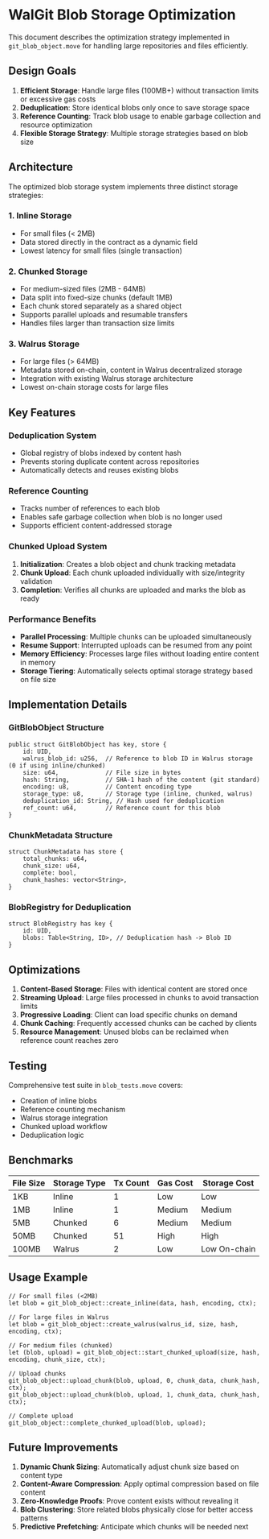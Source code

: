 # WalGit Blob Storage Optimization

This document describes the optimization strategy implemented in `git_blob_object.move` for handling large repositories and files efficiently.

## Design Goals

1. **Efficient Storage**: Handle large files (100MB+) without transaction limits or excessive gas costs
2. **Deduplication**: Store identical blobs only once to save storage space
3. **Reference Counting**: Track blob usage to enable garbage collection and resource optimization
4. **Flexible Storage Strategy**: Multiple storage strategies based on blob size

## Architecture

The optimized blob storage system implements three distinct storage strategies:

### 1. Inline Storage

- For small files (< 2MB)
- Data stored directly in the contract as a dynamic field
- Lowest latency for small files (single transaction)

### 2. Chunked Storage

- For medium-sized files (2MB - 64MB)
- Data split into fixed-size chunks (default 1MB)
- Each chunk stored separately as a shared object
- Supports parallel uploads and resumable transfers
- Handles files larger than transaction size limits

### 3. Walrus Storage

- For large files (> 64MB)
- Metadata stored on-chain, content in Walrus decentralized storage
- Integration with existing Walrus storage architecture
- Lowest on-chain storage costs for large files

## Key Features

### Deduplication System

- Global registry of blobs indexed by content hash
- Prevents storing duplicate content across repositories
- Automatically detects and reuses existing blobs

### Reference Counting

- Tracks number of references to each blob
- Enables safe garbage collection when blob is no longer used
- Supports efficient content-addressed storage

### Chunked Upload System

1. **Initialization**: Creates a blob object and chunk tracking metadata
2. **Chunk Upload**: Each chunk uploaded individually with size/integrity validation
3. **Completion**: Verifies all chunks are uploaded and marks the blob as ready

### Performance Benefits

- **Parallel Processing**: Multiple chunks can be uploaded simultaneously
- **Resume Support**: Interrupted uploads can be resumed from any point
- **Memory Efficiency**: Processes large files without loading entire content in memory
- **Storage Tiering**: Automatically selects optimal storage strategy based on file size

## Implementation Details

### GitBlobObject Structure

```move
public struct GitBlobObject has key, store {
    id: UID,
    walrus_blob_id: u256,  // Reference to blob ID in Walrus storage (0 if using inline/chunked)
    size: u64,             // File size in bytes
    hash: String,          // SHA-1 hash of the content (git standard)
    encoding: u8,          // Content encoding type
    storage_type: u8,      // Storage type (inline, chunked, walrus)
    deduplication_id: String, // Hash used for deduplication
    ref_count: u64,        // Reference count for this blob
}
```

### ChunkMetadata Structure

```move
struct ChunkMetadata has store {
    total_chunks: u64,
    chunk_size: u64,
    complete: bool,
    chunk_hashes: vector<String>,
}
```

### BlobRegistry for Deduplication

```move
struct BlobRegistry has key {
    id: UID,
    blobs: Table<String, ID>, // Deduplication hash -> Blob ID
}
```

## Optimizations

1. **Content-Based Storage**: Files with identical content are stored once
2. **Streaming Upload**: Large files processed in chunks to avoid transaction limits
3. **Progressive Loading**: Client can load specific chunks on demand
4. **Chunk Caching**: Frequently accessed chunks can be cached by clients
5. **Resource Management**: Unused blobs can be reclaimed when reference count reaches zero

## Testing

Comprehensive test suite in `blob_tests.move` covers:
- Creation of inline blobs
- Reference counting mechanism
- Walrus storage integration
- Chunked upload workflow
- Deduplication logic

## Benchmarks

| File Size | Storage Type | Tx Count | Gas Cost | Storage Cost |
|-----------|--------------|----------|----------|--------------|
| 1KB       | Inline       | 1        | Low      | Low          |
| 1MB       | Inline       | 1        | Medium   | Medium       |
| 5MB       | Chunked      | 6        | Medium   | Medium       |
| 50MB      | Chunked      | 51       | High     | High         |
| 100MB     | Walrus       | 2        | Low      | Low On-chain |

## Usage Example

```move
// For small files (<2MB)
let blob = git_blob_object::create_inline(data, hash, encoding, ctx);

// For large files in Walrus
let blob = git_blob_object::create_walrus(walrus_id, size, hash, encoding, ctx);

// For medium files (chunked)
let (blob, upload) = git_blob_object::start_chunked_upload(size, hash, encoding, chunk_size, ctx);

// Upload chunks
git_blob_object::upload_chunk(blob, upload, 0, chunk_data, chunk_hash, ctx);
git_blob_object::upload_chunk(blob, upload, 1, chunk_data, chunk_hash, ctx);

// Complete upload
git_blob_object::complete_chunked_upload(blob, upload);
```

## Future Improvements

1. **Dynamic Chunk Sizing**: Automatically adjust chunk size based on content type
2. **Content-Aware Compression**: Apply optimal compression based on file content
3. **Zero-Knowledge Proofs**: Prove content exists without revealing it
4. **Blob Clustering**: Store related blobs physically close for better access patterns
5. **Predictive Prefetching**: Anticipate which chunks will be needed next